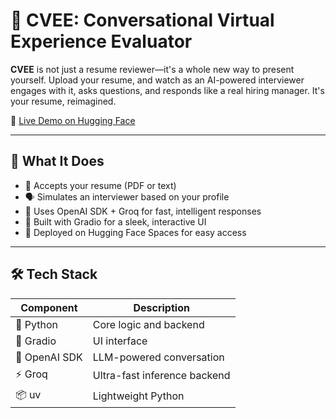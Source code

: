 # 🚀 CVEE: Conversational Virtual Experience Evaluator

**CVEE** is not just a resume reviewer—it's a whole new way to present yourself. Upload your resume, and watch as an AI-powered interviewer engages with it, asks questions, and responds like a real hiring manager. It's your resume, reimagined.

🔗 [Live Demo on Hugging Face](https://huggingface.co/spaces/Utsav061/resumereviewer)

---

## 🧠 What It Does

- 📄 Accepts your resume (PDF or text)
- 🗣️ Simulates an interviewer based on your profile
- 🤖 Uses OpenAI SDK + Groq for fast, intelligent responses
- 🎨 Built with Gradio for a sleek, interactive UI
- 🚀 Deployed on Hugging Face Spaces for easy access

---

## 🛠️ Tech Stack

| Component        | Description                            |
|------------------|----------------------------------------|
| 🐍 Python         | Core logic and backend                 |
| 🎨 Gradio         | UI interface                          |
| 🧠 OpenAI SDK     | LLM-powered conversation               |
| ⚡ Groq           | Ultra-fast inference backend           |
| 📦 uv             | Lightweight Python
